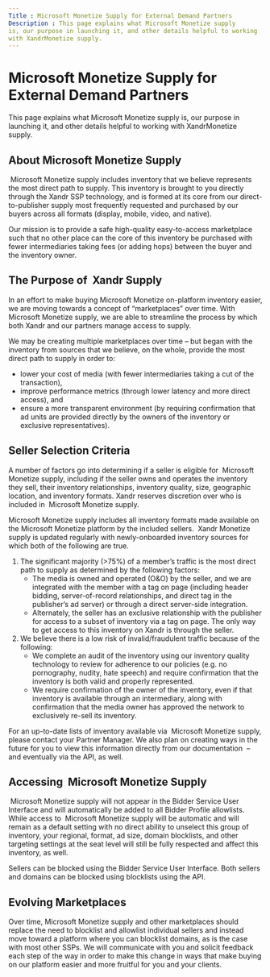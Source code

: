 ```yaml
---
Title : Microsoft Monetize Supply for External Demand Partners
Description : This page explains what Microsoft Monetize supply
is, our purpose in launching it, and other details helpful to working
with XandrMonetize supply. 
---
```



# Microsoft Monetize Supply for External Demand Partners



This page explains what Microsoft Monetize supply
is, our purpose in launching it, and other details helpful to working
with XandrMonetize supply. 

<div id="ID-00000730__section_tvm_hyr_qwb" >

## About Microsoft Monetize Supply



 Microsoft Monetize supply includes inventory that
we believe represents the most direct path to supply. This inventory is
brought to you directly through the Xandr SSP
technology, and is formed at its core from our direct-to-publisher
supply most frequently requested and purchased by our buyers across all
formats (display, mobile, video, and native). 

Our mission is to provide a safe high-quality easy-to-access marketplace
such that no other place can the core of this inventory be purchased
with fewer intermediaries taking fees (or adding hops) between the buyer
and the inventory owner. 

<div id="ID-00000730__section_hm4_h15_qwb" >

## The Purpose of  Xandr Supply

In an effort to make buying Microsoft Monetize
on-platform inventory easier, we are moving towards a concept of
“marketplaces” over time. With Microsoft Monetize
supply, we are able to streamline the process by which both
Xandr and our partners manage access to supply.

We may be creating multiple marketplaces over time – but began with the
inventory from sources that we believe, on the whole, provide the most
direct path to supply in order to: 

- lower your cost of media (with fewer intermediaries taking a cut of
  the transaction),
- improve performance metrics (through lower latency and more direct
  access), and
- ensure a more transparent environment (by requiring confirmation that
  ad units are provided directly by the owners of the inventory or
  exclusive representatives).



<div id="ID-00000730__section_dww_fzr_qwb" >

## Seller Selection Criteria

A number of factors go into determining if a seller is eligible for
 Microsoft Monetize supply, including if the seller
owns and operates the inventory they sell, their inventory
relationships, inventory quality, size, geographic location, and
inventory formats. Xandr reserves discretion
over who is included in  Microsoft Monetize supply.

Microsoft Monetize supply includes all inventory
formats made available on the Microsoft Monetize
platform by the included sellers.  Xandr
Monetize supply is updated regularly with newly-onboarded inventory
sources for which both of the following are true. 

1.  The significant majority (\>75%) of a member’s traffic is the most
    direct path to supply as determined by the following factors:
    - The media is owned and operated (O&O) by the seller, and we are
      integrated with the member with a tag on page (including header
      bidding, server-of-record relationships, and direct tag in the
      publisher’s ad server) or through a direct server-side
      integration.
    - Alternately, the seller has an exclusive relationship with the
      publisher for access to a subset of inventory via a tag on page.
      The only way to get access to this inventory on
      Xandr is through the seller.
2.  We believe there is a low risk of invalid/fraudulent traffic because
    of the following:
    - We complete an audit of the inventory using our inventory quality
      technology to review for adherence to our policies (e.g. no
      pornography, nudity, hate speech) and require confirmation that
      the inventory is both valid and properly represented.
    - We require confirmation of the owner of the inventory, even if
      that inventory is available through an intermediary, along with
      confirmation that the media owner has approved the network to
      exclusively re-sell its inventory.

For an up-to-date lists of inventory available via
 Microsoft Monetize supply, please contact your
Partner Manager. We also plan on creating ways in the future for you to
view this information directly from our documentation  – and eventually
via the API, as well.



<div id="ID-00000730__section_avh_j1s_qwb" >

## Accessing  Microsoft Monetize Supply

 Microsoft Monetize supply will not appear in the
Bidder Service User Interface and will automatically be added to all
Bidder Profile allowlists. While access
to  Microsoft Monetize supply will be automatic and
will remain as a default setting with no direct ability to unselect this
group of inventory, your regional, format, ad size, domain blocklists,
and other targeting settings at the seat level will still be fully
respected and affect this inventory, as well.

Sellers can be blocked using the Bidder Service User Interface. Both
sellers and domains can be blocked using blocklists using the API.



<div id="ID-00000730__section_ivm_q1s_qwb" >

## Evolving Marketplaces

Over time, Microsoft Monetize supply and other
marketplaces should replace the need to blocklist and allowlist
individual sellers and instead move toward a platform where you can
blocklist domains, as is the case with most other SSPs. We will
communicate with you and solicit feedback each step of the way in order
to make this change in ways that make buying on our platform easier and
more fruitful for you and your clients. 






